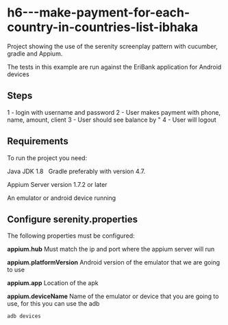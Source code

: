 ﻿# h6---make-payment-for-each-country-in-countries-list-ibhaka


Project showing the use of the serenity screenplay pattern with cucumber, gradle and Appium.

The tests in this example are run against the EriBank application for Android devices

## Steps
1 - login with username and password
2 - User makes payment with phone, name, amount, client
3 - User should see balance by "<amount>
4 - User will logout

  
## Requirements

To run the project you need:

Java JDK 1.8
 
Gradle preferably with version 4.7.

Appium Server version 1.7.2 or later

An emulator or android device running

## Configure serenity.properties

The following properties must be configured:

**appium.hub** Must match the ip and port where the appium server will run

**appium.platformVersion** Android version of the emulator that we are going to use

**appium.app** Location of the apk

**appium.deviceName** Name of the emulator or device that you are going to use, for this you can use the adb

    adb devices


